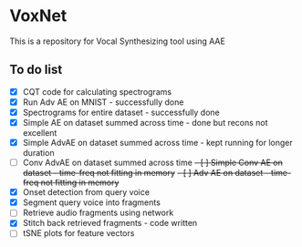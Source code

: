 # VoxNet
This is a repository for Vocal Synthesizing tool using AAE

## To do list
- [X] CQT code for calculating spectrograms
- [X] Run Adv AE on MNIST - successfully done
- [X] Spectrograms for entire dataset - successfully done
- [X] Simple AE on dataset summed across time - done but recons not excellent
- [X] Simple AdvAE on dataset summed across time - kept running for longer duration
- [ ] Conv AdvAE on dataset summed across time
~~- [ ] Simple Conv AE on dataset - time-freq not fitting in memory~~
~~- [ ] Adv AE on dataset - time-freq not fitting in memory~~
- [X] Onset detection from query voice 
- [X] Segment query voice into fragments
- [ ] Retrieve audio fragments using network
- [X] Stitch back retrieved fragments - code written
- [ ] tSNE plots for feature vectors
